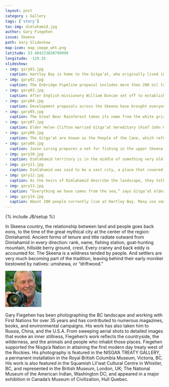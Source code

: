 ```yaml
---
layout: post
category : Gallery
tags: ['story']
toc-img: dimlahamid.jpg
author: Gary Fiegehen
issue: Skeena
path: Gary Slideshow
map-icon: map_image_wht.png
latitude: 53.404223820799999
longitude: -129.35
slideshow:
- img: gary01.jpg
  caption: Hartley Bay is home to the Gitga’at, who originally lived in the village of Laxgal’tsap near the Quaal River.
- img: gary02.jpg
  caption: The Enbridge Pipeline proposal includes more than 200 oil tankers coming out of nearby Douglas Channel every year.
- img: gary03.jpg
  caption: After English missionary William Duncan set off to establish New Metlakatla in Alaska, the remaining Gitga’at chose the cove at Hartley Bay as their new home.
- img: gary04.jpg
  caption: Development proposals across the Skeena have brought everyone into a conversation about the value of the land, including homesteaders like Ken Rabnett.
- img: gary05.jpg
  caption: The Great Bear Rainforest takes its name from the white grizzly or “spirit” bear, which the Tsimshian people said had the power to transform into a man.
- img: gary07.jpg
  caption: Elder Helen Clifton married Gitga’at hereditary chief John Clifton in 1942 and moved to Hartley Bay where they raised six children, who gave them twenty grandchildren.
- img: gary08.jpg
  caption: The Gitga’at are known as the People of the Cane, which refers to the “canes” or poles by which people once navigated canoes in the lower Skeena.
- img: gary09.jpg
  caption: Jason Loring prepares a net for fishing in the upper Skeena. More than anything else, the salmon connect everyone within the watershed.
- img: gary10.jpg
  caption: Dimlahamid territory is in the middle of something very old and quiet, and at the edge of something very big and loud.
- img: gary11.jpg
  caption: Dimlahamid was said to be a vast city, a place that covered so much ground that a flock of geese could not transverse it without falling from the sky.
- img: gary12.jpg
  caption: As the heirs of Dimlahamid describe the landscape, they talk with a mix of reverence, pride and melancholy.
- img: gary13.jpg
  caption: “Everything we have comes from the sea,” says Gitga’at elder Helen Clifton.
- img: gary14.jpg
  caption: About 200 people currently live at Hartley Bay. Many use small skiffs and fishing boats to set crab traps or catch salmon and halibut. When it comes to discussing Enbridge, the only answer is no.
---
```

{% include JB/setup %}

In Skeena country, the relationship between land and people goes back eons, to the time of the great mythical city at the center of the region: Dimlahamid.  Ancient forms of tenure and title radiate outward from Dimlahamid in every direction: rank, name, fishing station, goat-hunting mountain, hillside berry ground, crest. Every cranny and back eddy is accounted for. The Skeena is a wildness tended by people. And settlers are very much becoming part of the tradition, leaving behind their early moniker bestowed by natives: umshewa, or “driftwood.” 

![Gary Fiegehen](assets/themes/skeena/img/contributor-headshots/Gary.jpg)

Gary Fiegehen has been photographing the BC landscape and working with First Nations for over 35 years and has contributed to numerous magazines, books, and environmental campaigns. His work has also taken him to Russia, China, and the U.S.A. From sweeping aerial shots to detailed images that evoke an inner stillness, Fiegehen’s work reflects the countryside, the wilderness, and the animals and people who inhabit those places. Fiegehen supported the Nisga’a Nation in attaining the first modern day treaty west of the Rockies. His photography is featured in the NISGA’A TREATY GALLERY, a permanent installation in the Royal British Columbia Museum, Victoria, BC. His work is also featured in the Squamish Lil’wat Cultural Centre in Whistler, BC, and represented in the British Museum, London, UK; The National Museum of the American Indian, Washington DC; and appeared in a major exhibition in Canada’s Museum of Civilization, Hull Quebec.
